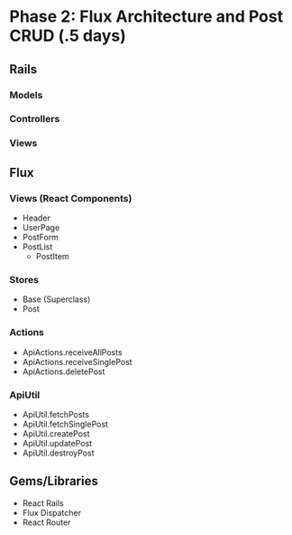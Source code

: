 # Phase 2: Flux Architecture and Post CRUD (.5 days)

## Rails

### Models

### Controllers

### Views

## Flux

### Views (React Components)
* Header
* UserPage
* PostForm
* PostList
  - PostItem

### Stores
* Base (Superclass)
* Post

### Actions
* ApiActions.receiveAllPosts
* ApiActions.receiveSinglePost
* ApiActions.deletePost

### ApiUtil
* ApiUtil.fetchPosts
* ApiUtil.fetchSinglePost
* ApiUtil.createPost
* ApiUtil.updatePost
* ApiUtil.destroyPost

## Gems/Libraries
* React Rails
* Flux Dispatcher
* React Router
